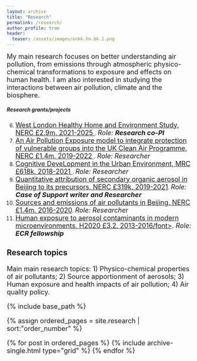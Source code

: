 ```yaml
---
layout: archive
title: "Research"
permalink: /research/
author_profile: true
header:
  teaser: /assets/images/onkk.hn.bk.2.png
---
```


<font size=4> My main research focuses on better understanding air pollution, 
from emissions through atmospheric physico-chemical transformations to exposure and effects on human health.
I am also interested in studying the interactions between air pollution, climate and the biosphere. </font> 

##### Research grants/projects

06. [<font size=4> West London Healthy Home and Environment Study, NERC £2.9m, 2021-2025 </font>](https://gtr.ukri.org/projects?ref=NE%2FW002116%2F1#/tabOverview). *<font size=4>Role: </font>* ***<font size=4>Research co-PI</font>***
05. [<font size=4> An Air Pollution Exposure model to integrate protection of vulnerable groups into the UK Clean Air Programme, NERC £1.4m, 2019-2022 </font>](https://gtr.ukri.org/project/6D2FF57F-BE97-4070-B074-685CC802D05F).<font size=4> *Role: Researcher*</font> 
04. [<font size=4>Cognitive DeveLopment in the Urban Environment, MRC £618k, 2018-2021 </font>](https://gtr.ukri.org/projects?ref=MR%2FR00322X%2F1). *<font size=4>Role: Researcher</font>*
03. [<font size=4> Quantitative attribution of secondary organic aerosol in Beijing to its precursors, NERC £319k, 2019-2021</font>](https://gtr.ukri.org/projects?ref=NE%2FS006699%2F1&pn=0&fetchSize=10&selectedSortableField=date&selectedSortOrder=ASC#/tabOverview). *<font size=4>Role: </font>* ***<font size=4>Case of Support writer and Researcher</font>***
02. [<font size=4> Sources and emissions of air pollutants in Beijing, NERC £1.4m, 2016-2020</font>](https://gtr.ukri.org/projects?ref=NE%2FN007190%2F1). *<font size=4>Role: Researcher</font>*
01. [<font size=4>Human exposure to aerosol contaminants in modern microenvironments, H2020 £3.2, 2013-2016/font>](https://cordis.europa.eu/project/id/315760/reporting). *<font size=4>Role: </font>* ***<font size=4>ECR fellowship</font>***

### Research topics

<font size=4>Main main research topics: 1) Physico-chemical properties of air pollutants; 2) Source apportionment of aerosols; 3) Human exposure and health impacts of air pollution; 4) Air quality policy</font>. 



<nbsp>

{% include base_path %}

{% assign ordered_pages = site.research | sort:"order_number" %}

{% for post in ordered_pages %}
  {% include archive-single.html type="grid" %}
{% endfor %}
